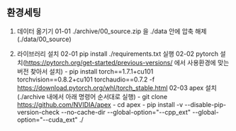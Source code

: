 ## 환경세팅

01. 데이터 옮기기
    01-01 ./archive/00_source.zip 을 ./data 안에 압축 해제(./data/00_source)
    
02. 라이브러리 설치
    02-01 pip install ./requirements.txt 실행
    02-02 pytorch 설치(https://pytorch.org/get-started/previous-versions/ 에서 사용환경에 맞는 버전 찾아서 설치)
        - pip install torch==1.7.1+cu101 torchvision==0.8.2+cu101 torchaudio==0.7.2 -f https://download.pytorch.org/whl/torch_stable.html
    02-03 apex 설치(./archive 내에서 아래 명령어 순서대로 실행)
        - git clone https://github.com/NVIDIA/apex
        - cd apex
        - pip install -v --disable-pip-version-check --no-cache-dir --global-option="--cpp_ext" --global-option="--cuda_ext" ./